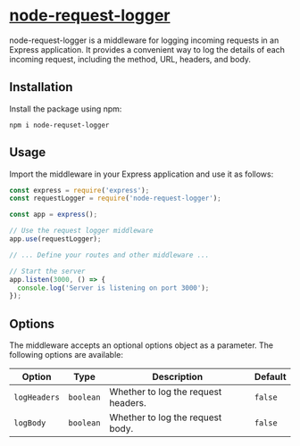 # [node-request-logger](https://www.npmjs.com/package/node-requset-logger)

node-request-logger is a middleware for logging incoming requests in an Express application. It provides a convenient way to log the details of each incoming request, including the method, URL, headers, and body.

## Installation

Install the package using npm:

```shell
npm i node-requset-logger
```

## Usage
Import the middleware in your Express application and use it as follows:

```javascript
const express = require('express');
const requestLogger = require('node-request-logger');

const app = express();

// Use the request logger middleware
app.use(requestLogger);

// ... Define your routes and other middleware ...

// Start the server
app.listen(3000, () => {
  console.log('Server is listening on port 3000');
});
```

## Options

The middleware accepts an optional options object as a parameter. The following options are available:

| Option                   | Type     | Description                                     | Default |
| -----------------------  | -------- | ----------------------------------------------  |---------|
| `logHeaders`             | `boolean`| Whether to log the request headers.            | `false` |
| `logBody`                | `boolean`| Whether to log the request body.               | `false` |


